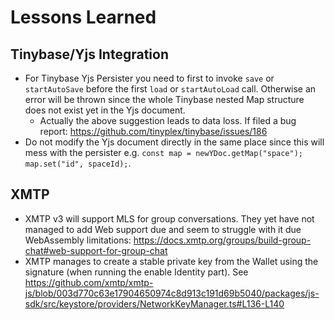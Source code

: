 # Lessons Learned

## Tinybase/Yjs Integration

- For Tinybase Yjs Persister you need to first to invoke `save` or `startAutoSave` before the first `load` or `startAutoLoad` call. Otherwise an error will be thrown since the whole Tinybase nested Map structure does not exist yet in the Yjs document.
  - Actually the above suggestion leads to data loss. If filed a bug report: https://github.com/tinyplex/tinybase/issues/186
- Do not modify the Yjs document directly in the same place since this will mess with the persister e.g. `const map = newYDoc.getMap("space"); map.set("id", spaceId);`.

## XMTP

- XMTP v3 will support MLS for group conversations. They yet have not managed to add Web support due and seem to struggle with it due WebAssembly limitations: https://docs.xmtp.org/groups/build-group-chat#web-support-for-group-chat
- XMTP manages to create a stable private key from the Wallet using the signature (when running the enable Identity part). See https://github.com/xmtp/xmtp-js/blob/003d770c63e17904650974c8d913c191d69b5040/packages/js-sdk/src/keystore/providers/NetworkKeyManager.ts#L136-L140
